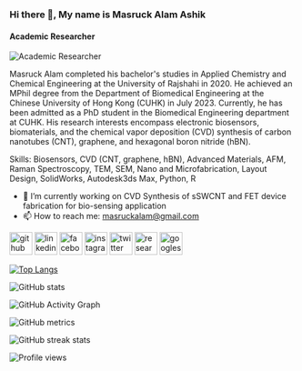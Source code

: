 ### Hi there 👋, My name is Masruck Alam Ashik
#### Academic Researcher
![Academic Researcher](https://scontent.fhkg3-2.fna.fbcdn.net/v/t39.30808-6/391667065_2686340611520693_2639896827130550724_n.jpg?stp=c0.116.1698.1698a_cp6_dst-jpg_s851x315&_nc_cat=101&ccb=1-7&_nc_sid=5f2048&_nc_ohc=EsXYvr8o96oAX9OIwHD&_nc_ht=scontent.fhkg3-2.fna&oh=00_AfAIs-te3yg9DHqePe15lJOVuBa5CV6yL6w8rAS5uDMT6A&oe=655D6E3B)

Masruck Alam completed his bachelor's studies in Applied Chemistry and Chemical Engineering at the University of Rajshahi in 2020. He achieved an MPhil degree from the Department of Biomedical Engineering at the Chinese University of Hong Kong (CUHK) in July 2023. Currently, he has been admitted as a PhD student in the Biomedical Engineering department at CUHK. His research interests encompass electronic biosensors, biomaterials, and the chemical vapor deposition (CVD) synthesis of carbon nanotubes (CNT), graphene, and hexagonal boron nitride (hBN).

Skills: Biosensors, CVD (CNT, graphene, hBN), Advanced Materials, AFM, Raman Spectroscopy, TEM, SEM, Nano and Microfabrication, Layout Design, SolidWorks, Autodesk3ds Max, Python, R

- 🔭 I’m currently working on CVD Synthesis of sSWCNT and FET device fabrication for bio-sensing application 
- 📫 How to reach me: masruckalam@gmail.com 


[<img src='https://cdn.jsdelivr.net/npm/simple-icons@3.0.1/icons/github.svg' alt='github' height='40'>](https://github.com/masruckalam)  [<img src='https://cdn.jsdelivr.net/npm/simple-icons@3.0.1/icons/linkedin.svg' alt='linkedin' height='40'>](https://www.linkedin.com/in/masruck-a-b0a22713b/)  [<img src='https://cdn.jsdelivr.net/npm/simple-icons@3.0.1/icons/facebook.svg' alt='facebook' height='40'>](https://www.facebook.com/masruckalam.ashik)  [<img src='https://cdn.jsdelivr.net/npm/simple-icons@3.0.1/icons/instagram.svg' alt='instagram' height='40'>](https://www.instagram.com/m_alam_ashik/)  [<img src='https://cdn.jsdelivr.net/npm/simple-icons@3.0.1/icons/twitter.svg' alt='twitter' height='40'>](https://twitter.com/masruckalam)  [<img src='https://cdn.jsdelivr.net/npm/simple-icons@3.0.1/icons/researchgate.svg' alt='researchgate' height='40'>](https://www.researchgate.net/profile/Masruck-Alam)  [<img src='https://cdn.jsdelivr.net/npm/simple-icons@3.0.1/icons/googlescholar.svg' alt='googlescholar' height='40'>](https://scholar.google.com/citations?user=A6lXv0QAAAAJ&hl=en)  

[![Top Langs](https://github-readme-stats.vercel.app/api/top-langs/?username=masruckalam)](https://github.com/anuraghazra/github-readme-stats)

![GitHub stats](https://github-readme-stats.vercel.app/api?username=masruckalam&show_icons=true)  

![GitHub Activity Graph](https://activity-graph.herokuapp.com/graph?username=masruckalam)  

![GitHub metrics](https://metrics.lecoq.io/masruckalam)  

![GitHub streak stats](https://streak-stats.demolab.com/?user=masruckalam)  

![Profile views](https://gpvc.arturio.dev/masruckalam)  

